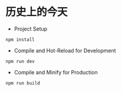 # 历史上的今天

- Project Setup

```shell
npm install
```

- Compile and Hot-Reload for Development

```shell
npm run dev
```

- Compile and Minify for Production

```shell
npm run build
```
